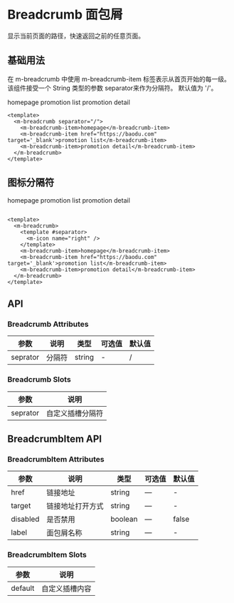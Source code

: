 # Breadcrumb 面包屑

显示当前页面的路径，快速返回之前的任意页面。

## 基础用法

在 m-breadcrumb 中使用 m-breadcrumb-item 标签表示从首页开始的每一级。 该组件接受一个 String 类型的参数 separator来作为分隔符。 默认值为 '/'。

  <m-breadcrumb separator="/">
    <m-breadcrumb-item>homepage</m-breadcrumb-item>
    <m-breadcrumb-item href="https://baodu.com" target='_blank'>promotion list</m-breadcrumb-item>
    <m-breadcrumb-item>promotion detail</m-breadcrumb-item>
  </m-breadcrumb>

```vue
<template>
  <m-breadcrumb separator="/">
    <m-breadcrumb-item>homepage</m-breadcrumb-item>
    <m-breadcrumb-item href="https://baodu.com" target='_blank'>promotion list</m-breadcrumb-item>
    <m-breadcrumb-item>promotion detail</m-breadcrumb-item>
  </m-breadcrumb>
</template>
```

## 图标分隔符

<m-breadcrumb>
  <template #separator>
    <m-icon name="right" />
  </template>
  <m-breadcrumb-item>homepage</m-breadcrumb-item>
  <m-breadcrumb-item href="https://baodu.com" target='_blank'>promotion list</m-breadcrumb-item>
  <m-breadcrumb-item>promotion detail</m-breadcrumb-item>
</m-breadcrumb>

```vue

<template>
  <m-breadcrumb>
    <template #separator> 
      <m-icon name="right" />
    </template>
    <m-breadcrumb-item>homepage</m-breadcrumb-item>
    <m-breadcrumb-item href="https://baodu.com" target='_blank'>promotion list</m-breadcrumb-item>
    <m-breadcrumb-item>promotion detail</m-breadcrumb-item>
  </m-breadcrumb>
</template>

```

## API

### Breadcrumb Attributes

| 参数      | 说明                     | 类型   | 可选值 | 默认值 |
| ---------- | ---------------------- | ------ | ----- | ------- |
| seprator | 分隔符                  | string | -      |  /      |

### Breadcrumb Slots

| 参数 | 说明                   |
| ---- | ---------------------- |
| seprator   | 自定义插槽分隔符 |

## BreadcrumbItem API

### BreadcrumbItem Attributes

| 参数       | 说明                     | 类型   | 可选值 | 默认值 |
| ---------- | ---------------------- | ------ | ----- | ------- |
| href       | 链接地址                  | string | —     | -       |
| target     | 链接地址打开方式             | string | —     | -       |
| disabled   | 是否禁用                  | boolean | —     | false   |
| label      | 面包屑名称                  | string | —     | -       |

### BreadcrumbItem Slots

| 参数 | 说明                   |
| ---- | ---------------------- |
| default   | 自定义插槽内容 |
